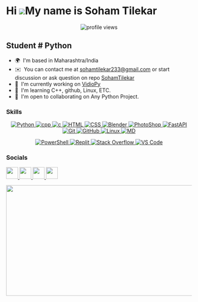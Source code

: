 Hi ![](https://user-images.githubusercontent.com/18350557/176309783-0785949b-9127-417c-8b55-ab5a4333674e.gif)My name is Soham Tilekar
==================================================================================================================================



<p align="center"> <img src="https://komarev.com/ghpvc/?username=SohamTilekar&color=red&base=3425&abbreviated=true" alt="profile views" /> </p>

Student # Python
----------------

* 🌍  I'm based in Maharashtra/India
* ✉️  You can contact me at [sohamtilekar233@gmail.com](mailto:sohamtilekar233@gmail.com)
or
start discussion or ask question on repo [SohamTilekar](http://github.com/SohamTilekar/SohamTilekar)
* 🚀  I'm currently working on [VidioPy](http://github.com/SohamTilekar/vidiopy)
* 🧠  I'm learning C++, github, Linux, ETC.
* 🤝  I'm open to collaborating on Any Python Project.

### Skills


<p align="center">
    <!-- Programming Languages -->
    <a href="https://www.python.org/">
        <img src="https://skillicons.dev/icons?i=py" alt="Python"/>
    </a>
    <a href="https://cplusplus.com/">
        <img src="https://skillicons.dev/icons?i=cpp" alt="cpp"/>
    </a>
    <a href="https://en.wikipedia.org/wiki/C_(programming_language)">
        <img src="https://skillicons.dev/icons?i=c" alt="c"/>
    </a>
    <a href="https://developer.mozilla.org/en-US/docs/Web/HTML">
        <img src="https://skillicons.dev/icons?i=html" alt="HTML"/>
    </a>
    <a href="https://www.w3.org/Style/CSS">
        <img src="https://skillicons.dev/icons?i=css" alt="CSS"/>
    </a>
    <!-- 3D Modeling and Graphics -->
    <a href="https://www.blender.org/">
        <img src="https://skillicons.dev/icons?i=blender" alt="Blender"/>
    </a>
    <a href="https://www.adobe.com/products/photoshop.html">
        <img src="https://skillicons.dev/icons?i=ps" alt="PhotoShop"/>
    </a>
    <!-- Web Development -->
    <a href="https://fastapi.tiangolo.com/">
        <img src="https://skillicons.dev/icons?i=fastapi" alt="FastAPI"/>
    </a>
    <a href="https://git-scm.com/">
        <img src="https://skillicons.dev/icons?i=git" alt="Git"/>
    </a>
    <a href="https://github.com/">
        <img src="https://skillicons.dev/icons?i=github" alt="GitHub"/>
    </a>
    <!-- Operating System -->
    <a href="https://www.linux.org/">
        <img src="https://skillicons.dev/icons?i=linux" alt="Linux"/>
    </a>
    <!-- Markup and Documentation -->
    <a href="https://www.markdownguide.org/">
        <img src="https://skillicons.dev/icons?i=md" alt="MD"/>
    </a.
</p>
<p align="center">
    <!-- Shell and Scripting -->
    <a href="https://docs.microsoft.com/en-us/powershell/">
        <img src="https://skillicons.dev/icons?i=powershell" alt="PowerShell"/>
    </a.
    <!-- Development Environment -->
    <a href="https://replit.com/">
        <img src="https://skillicons.dev/icons?i=replit" alt="Replit"/>
    </a>
    <a href="https://stackoverflow.com/">
        <img src="https://skillicons.dev/icons?i=stackoverflow" alt="Stack Overflow"/>
    </a>
    <a href="https://code.visualstudio.com/">
        <img src="https://skillicons.dev/icons?i=vscode" alt="VS Code"/>
    </a>
</p>




### Socials

<p align="left"> <a href="https://www.github.com/SohamTilekar" target="_blank" rel="noreferrer"> <picture> <source media="(prefers-color-scheme: dark)" srcset="https://raw.githubusercontent.com/danielcranney/readme-generator/main/public/icons/socials/github-dark.svg" /> <source media="(prefers-color-scheme: light)" srcset="https://raw.githubusercontent.com/danielcranney/readme-generator/main/public/icons/socials/github.svg" /> <img src="https://raw.githubusercontent.com/danielcranney/readme-generator/main/public/icons/socials/github.svg" width="32" height="32" /> </picture> </a> <a href="http://www.instagram.com/SohamTilekar233" target="_blank" rel="noreferrer"> <picture> <source media="(prefers-color-scheme: dark)" srcset="https://raw.githubusercontent.com/danielcranney/readme-generator/main/public/icons/socials/instagram.svg" /> <source media="(prefers-color-scheme: light)" srcset="https://raw.githubusercontent.com/danielcranney/readme-generator/main/public/icons/socials/instagram.svg" /> <img src="https://raw.githubusercontent.com/danielcranney/readme-generator/main/public/icons/socials/instagram.svg" width="32" height="32" /> </picture> </a> <a href="https://www.stackoverflow.com/users/22136703/soham" target="_blank" rel="noreferrer"> <picture> <source media="(prefers-color-scheme: dark)" srcset="https://raw.githubusercontent.com/danielcranney/readme-generator/main/public/icons/socials/stackoverflow.svg" /> <source media="(prefers-color-scheme: light)" srcset="https://raw.githubusercontent.com/danielcranney/readme-generator/main/public/icons/socials/stackoverflow.svg" /> <img src="
https://raw.githubusercontent.com/danielcranney/readme-generator/main/public/icons/socials/stackoverflow.svg" width="32" height="32" /> </picture> </a> <a href="https://www.x.com/SohamTilekar233" target="_blank" rel="noreferrer"> <picture> <source media="(prefers-color-scheme: dark)" srcset="https://raw.githubusercontent.com/danielcranney/readme-generator/main/public/icons/socials/twitter-dark.svg" /> <source media="(prefers-color-scheme: light)" srcset="https://raw.githubusercontent.com/danielcranney/readme-generator/main/public/icons/socials/twitter.svg" /> <img src="https://raw.githubusercontent.com/danielcranney/readme-generator/main/public/icons/socials/twitter.svg" width="32" height="32" /> </picture> </a></p>
<a href="https://github.com/devxb/gitanimals">
<img
  src="https://render.gitanimals.org/farms/SohamTilekar"
  width="600"
  height="300"
/>
</a>
